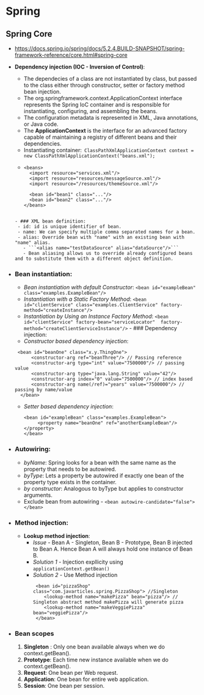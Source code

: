 # Spring

## Spring Core
  - https://docs.spring.io/spring/docs/5.2.4.BUILD-SNAPSHOT/spring-framework-reference/core.html#spring-core
  - **Dependency injection (IOC - Inversion of Control)**:
    - The dependecies of a class are not instantiated by class, but passed to the class either through constructor, setter or factory method bean injection.
    - The org.springframework.context.ApplicationContext interface represents the Spring IoC container and is responsible for instantiating, configuring, and assembling the beans.
    - The configuration metadata is represented in XML, Java annotations, or Java code.
    - The **ApplicationContext** is the interface for an advanced factory capable of maintaining a registry of different beans and their dependencies.
    - Instantiating container:``` ClassPathXmlApplicationContext context = new ClassPathXmlApplicationContext("beans.xml");```
    - ```
      <beans>
        <import resource="services.xml"/>
        <import resource="resources/messageSource.xml"/>
        <import resource="/resources/themeSource.xml"/>

        <bean id="bean1" class="..."/>
        <bean id="bean2" class="..."/>
      </beans>
     ```
    
    - ### XML bean definition:
      - id: id is unique identifier of bean.
      - name: We can specify multiple comma separated names for a bean.
      - alias: Override bean with "name" with an existing bean with "name" alias.
        - ```<alias name="testDataSource" alias="dataSource"/>```
        - Bean aliasing allows us to override already configured beans and to substitute them with a different object definition.
   - ### Bean instantiation:
     - *Bean instantiation with default Constructor*: ```<bean id="exampleBean" class="examples.ExampleBean"/>```
     - *Instantiation with a Static Factory Method*: ```<bean id="clientService" class="examples.ClientService" factory-method="createInstance"/>```
     - *Instantiation by Using an Instance Factory Method*: ```<bean id="clientService" factory-bean="serviceLocator"  factory-method="createClientServiceInstance"/>```
    - ### Dependency injection:
      - *Constructor based dependency injection*: 
       ``` 
        <bean id="beanOne" class="x.y.ThingOne">
             <constructor-arg ref="beanThree"/> // Passing reference 
             <constructor-arg type="int" value="7500000"/> // passing value 
             <constructor-arg type="java.lang.String" value="42"/>
             <constructor-arg index="0" value="7500000"/> // index based
             <constructor-arg name(/ref)="years" value="7500000"/> // passing by name/value
         </bean>
        ```
      - *Setter based dependency injection*: 
         ```
         <bean id="exampleBean" class="examples.ExampleBean">
              <property name="beanOne" ref="anotherExampleBean"/></property>
         </bean>     
          ```
   - ### Autowiring:
     - *byName*: Spring looks for a bean with the same name as the property that needs to be autowired.
     - *byType*: Lets a property be autowired if exactly one bean of the property type exists in the container.
     - *by constructor*: Analogous to byType but applies to constructor arguments. 
     - Exclude bean from autowiring - ```<bean autowire-candidate="false"></bean>```
     
   - ### Method injection:
     - **Lookup method injection**:
       - *Issue* - Bean A - Singleton, Bean B - Prototype, Bean B injected to Bean A. Hence Bean A will always hold one instance of Bean B.
       - *Solution 1* -  Injection expllicity using ```applicationContext.getBean()```
       - *Solution 2* - Use Method injection
         ``` 
          <bean id="pizzaShop" class="com.javarticles.spring.PizzaShop"> //Singleton
             <lookup-method name="makePizza" bean="pizza"/> // Singleton abstract method makePizza will generate pizza
             <lookup-method name="makeVeggiePizza" bean="veggiePizza"/>
          </bean>
         ```
   - ### Bean scopes
     1. **Singleton** : Only one bean available always when we do context.getBean().
     2. **Prototype**: Each time new instance available when we do context.getBean().
     3. **Request**: One bean per Web request.
     4. **Application**: One bean for entire web application.
     5. **Session**: One bean per session.
     
     
      
     
     
    
    

